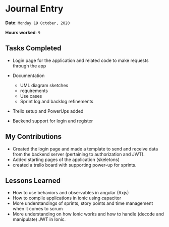 # Journal Entry

**Date**: `Monday 19 October, 2020`

**Hours worked**: `9`

## Tasks Completed

 - Login page for the application and related code to make requests through the app
 - Documentation
   - UML diagram sketches
   - requirements
   - Use cases
   - Sprint log and backlog refinements

 - Trello setup and PowerUps added
 - Backend support for login and register

## My Contributions
- Created the login page and made a template to send and receive data from the backend server (pertaining to authorization and JWT).
- Added starting pages of the application (skeletons)
- created a trello board with supporting power-up for sprints.


## Lessons Learned
- How to use behaviors and observables in angular (Rxjs)
- How to compile applications in ionic using capacitor
- More understandings of sprints, story points and time management when it comes to scrum
- More understanding on how Ionic works and how to handle (decode and manipulate) JWT in Ionic.
  
